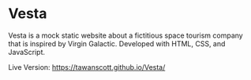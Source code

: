 # Vesta
Vesta is a mock static website about a fictitious space tourism company that is inspired by Virgin Galactic. Developed with HTML, CSS, and JavaScript.

Live Version: https://tawanscott.github.io/Vesta/
